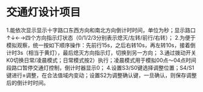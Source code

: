# 交通灯设计项目

1.能依次显示显示十字路口东西方向和南北方向倒计时时间，单位为秒；显示路口↑↓←→四个方向指示灯状态（0/1/2/3分别表示熄灭/左转/前行/右转）；
2.为便于模拟观察，统一按如下顺序操作：先前行15s，之后右转10s，再左转10s，接着倒计时3s（相当于黄灯），最后熄灭方向指示灯，切换到另一方向；
3.通过拨动开关K0切换日常/凌晨模式；日常模式按2）执行；凌晨模式用于模拟00点～04点时间段路口暂停交通灯控制，倒计时器显示0；
4.设置S3/S0键选择调整位置；S4/S1键进行±调整，在合法值域内变动；设置S2为调整确认键，一旦确认，则保存调整后的倒计时时间。
